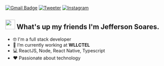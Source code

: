 [![Gmail Badge](https://img.shields.io/badge/-jefferson1104junior@gmail.com-c14438?style=flat-square&logo=Gmail&logoColor=white&link=mailto:jefferson1104junior@gmail.com)](mailto:jefferson1104junior@gmail.com) [![Tweeter](https://img.shields.io/badge/-@jeffersonjr1104-1ca0f1?style=flat-square&labelColor=1ca0f1&logo=twitter&logoColor=white)](https://twitter.com/jeffersonjr1104) [![Instagram](https://img.shields.io/badge/-@jeffersonsjunior-ff69b4?style=flat-square&labelColor=ff69b4&logo=instagram&logoColor=white)](https://www.instagram.com/jeffersonsjunior/)

## <img src="https://media.giphy.com/media/hvRJCLFzcasrR4ia7z/giphy.gif" width="30px"> What's up my friends I'm Jefferson Soares.

- :nerd_face: I'm a full stack developer
- :rocket:   I’m currently working at **WLLCTEL**
- :computer:   ReactJS, Node, React Native, Typescript
- :heart:  Passionate about technology




